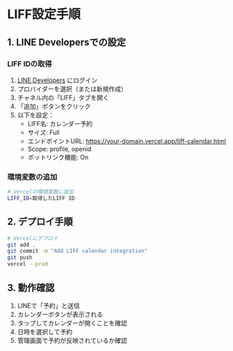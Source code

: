 # LIFF設定手順

## 1. LINE Developersでの設定

### LIFF IDの取得
1. [LINE Developers](https://developers.line.biz/) にログイン
2. プロバイダーを選択（または新規作成）
3. チャネル内の「LIFF」タブを開く
4. 「追加」ボタンをクリック
5. 以下を設定：
   - LIFF名: カレンダー予約
   - サイズ: Full
   - エンドポイントURL: https://your-domain.vercel.app/liff-calendar.html
   - Scope: profile, openid
   - ボットリンク機能: On

### 環境変数の追加
```bash
# Vercelの環境変数に追加
LIFF_ID=取得したLIFF ID
```

## 2. デプロイ手順

```bash
# Vercelにデプロイ
git add .
git commit -m "Add LIFF calendar integration"
git push
vercel --prod
```

## 3. 動作確認

1. LINEで「予約」と送信
2. カレンダーボタンが表示される
3. タップしてカレンダーが開くことを確認
4. 日時を選択して予約
5. 管理画面で予約が反映されているか確認